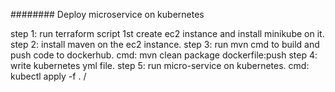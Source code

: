 
######## Deploy microservice on  kubernetes

step 1: run terraform script 1st create ec2 instance and install minikube on it.
step 2: install maven on the ec2 instance.
step 3: run mvn cmd to build and push code to dockerhub.
 cmd: mvn clean package dockerfile:push
step 4: write kubernetes yml file.
step 5: run micro-service on kubernetes.
 cmd: kubectl apply -f . / 
 
 
